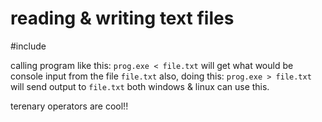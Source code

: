 # reading & writing text files

#include <fstream>

calling program like this: `prog.exe < file.txt` will get what would be console input from the file `file.txt`
also, doing this: `prog.exe > file.txt` will send output to `file.txt`
both windows & linux can use this.

terenary operators are cool!!